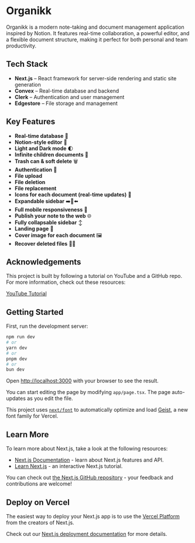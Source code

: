# Organikk

Organikk is a modern note-taking and document management application inspired by Notion. It features real-time collaboration, a powerful editor, and a flexible document structure, making it perfect for both personal and team productivity.

## Tech Stack

- **Next.js** – React framework for server-side rendering and static site generation
- **Convex** – Real-time database and backend
- **Clerk** – Authentication and user management
- **Edgestore** – File storage and management

## Key Features

- **Real-time database** 🔗
- **Notion-style editor** 📝
- **Light and Dark mode** 🌓
- **Infinite children documents** 🌲
- **Trash can & soft delete** 🗑️
- **Authentication** 🔐
- **File upload**
- **File deletion**
- **File replacement**
- **Icons for each document (real-time updates)** 🌠
- **Expandable sidebar** ➡️🔀⬅️
- **Full mobile responsiveness** 📱
- **Publish your note to the web** 🌐
- **Fully collapsable sidebar** ↕️
- **Landing page** 🛬
- **Cover image for each document** 🖼️
- **Recover deleted files** 🔄📄

## Acknowledgements

This project is built by following a tutorial on YouTube and a GitHub repo. For more information, check out these resources:

[YouTube Tutorial](https://www.youtube.com/watch?v=0OaDyjB9Ib8)

## Getting Started

First, run the development server:

```bash
npm run dev
# or
yarn dev
# or
pnpm dev
# or
bun dev
```

Open [http://localhost:3000](http://localhost:3000) with your browser to see the result.

You can start editing the page by modifying `app/page.tsx`. The page auto-updates as you edit the file.

This project uses [`next/font`](https://nextjs.org/docs/app/building-your-application/optimizing/fonts) to automatically optimize and load [Geist](https://vercel.com/font), a new font family for Vercel.

## Learn More

To learn more about Next.js, take a look at the following resources:

- [Next.js Documentation](https://nextjs.org/docs) - learn about Next.js features and API.
- [Learn Next.js](https://nextjs.org/learn) - an interactive Next.js tutorial.

You can check out [the Next.js GitHub repository](https://github.com/vercel/next.js) - your feedback and contributions are welcome!

## Deploy on Vercel

The easiest way to deploy your Next.js app is to use the [Vercel Platform](https://vercel.com/new?utm_medium=default-template&filter=next.js&utm_source=create-next-app&utm_campaign=create-next-app-readme) from the creators of Next.js.

Check out our [Next.js deployment documentation](https://nextjs.org/docs/app/building-your-application/deploying) for more details.
